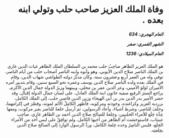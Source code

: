 <h1 dir="rtl">وفاة الملك العزيز صاحب حلب وتولي ابنه بعده .</h1>

<h5 dir="rtl">العام الهجري:  634

الشهر القمري: صفر

العام الميلادي: 1236</h5>

<p dir="rtl">هو الملك العزيز الظاهر صاحِبُ حلب محمد بن السلطان الملك الظاهر غياث الدين غازي بن الملك الناصر صلاح الدين الأيوبي، وهو وأبوه وابنه الناصر أصحاب حلب من أيام الناصر، توفي وله من العمر أربع وعشرون سنة، وكان مدبِّرُ دولته الطواشي شهاب الدين، وقام في الملك بعده ولده الناصر صلاح الدين يوسف وعمره نحو السبع سنين، وقام بتدبير أمره الأميران لؤلؤ الأميني، وعز الدين عمر بن محلي، وبينهما وزيرُ الدولة جمال الدين الأكرم، يراجع السترَ الرفيع صفية خاتون ابنة الملك العادل، على لسان جمال الدولة إقبال، وقد حضر الأمير بدر الدين بدر بن أبي الهيجاء وزين الدين قاضي حلب، إلى الملك الكامل، بزردية العزيز وكزاغنده، وخوذته ومركوبه، فأظهر الكامِلُ الألم لموته، وقصَّرَ في إكرامهما، وحلَفَ للناصر، وشرط أشياءَ، وأعاد الرسولين، ثم أرسل خلعةً للناصر بغير مركوب، ومعها عِدَّة خِلَع للأمراء الحلبيين، وخِلعةً للصالح صلاح الدين أحمد بن الظاهر غازي، صاحِب عينتاب، فاستوحشت أم الظاهر من أخيها الكامل، ولم توافِقْ على لبس أحد من الأمراء الخِلَع، فلبس الناصِرُ وحده خِلعةَ الكامل، وردَّ الرسول الوارِدَ إلى الصالح صلاح الدين بخِلعتِه.</p></br>
